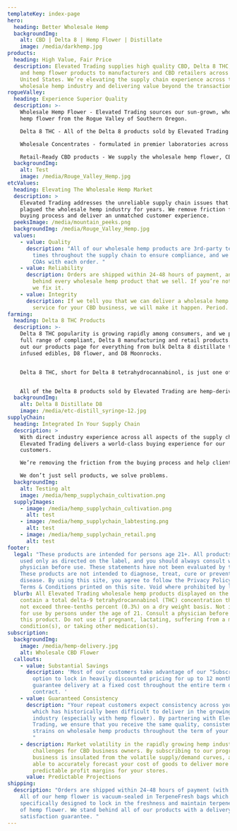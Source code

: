 ```yaml
---
templateKey: index-page
hero:
  heading: Better Wholesale Hemp
  backgroundImg:
    alt: CBD | Delta 8 | Hemp Flower | Distillate
    image: /media/darkhemp.jpg
products:
  heading: High Value, Fair Price
  description: Elevated Trading supplies high quality CBD, Delta 8 THC, CBN, CBG
    and hemp flower products to manufacturers and CBD retailers across the
    United States. We’re elevating the supply chain experience across the
    wholesale hemp industry and delivering value beyond the transaction.
rogueValley:
  heading: Experience Superior Quality
  description: >-
    Wholesale Hemp Flower - Elevated Trading sources our sun-grown, wholesale
    hemp flower from the Rogue Valley of Southern Oregon.

    Delta 8 THC - All of the Delta 8 products sold by Elevated Trading are hemp-derived and contain less than 0.3% Delta 9 THC making the product federally legal under the 2018 Farm Bill.  

    Wholesale Concentrates - formulated in premier laboratories across the United States ensuring we deliver compliant, top quality products at the most competitive prices. 

    Retail-Ready CBD products - We supply the wholesale hemp flower, CBD, and Delta 8 consumer products that you need.
  backgroundImg:
    alt: Test
    image: /media/Rouge_Valley_Hemp.jpg
etcValues:
  heading: Elevating The Wholesale Hemp Market
  description: >
    Elevated Trading addresses the unreliable supply chain issues that have
    plagued the wholesale hemp industry for years. We remove friction from your
    buying process and deliver an unmatched customer experience. 
  peeksImage: /media/mountain_peeks.png
  backgroundImg: /media/Rouge_Valley_Hemp.jpg
  values:
    - value: Quality
      description: "All of our wholesale hemp products are 3rd-party tested multiple
        times throughout the supply chain to ensure compliance, and we provide
        COAs with each order. "
    - value: Reliability
      description: Orders are shipped within 24-48 hours of payment, and we stand
        behind every wholesale hemp product that we sell. If you’re not happy,
        we fix it.
    - value: Integrity
      description: If we tell you that we can deliver a wholesale hemp product or
        service for your CBD business, we will make it happen. Period.
farming:
  heading: Delta 8 THC Products
  description: >-
    Delta 8 THC popularity is growing rapidly among consumers, and we provide a
    full range of compliant, Delta 8 manufacturing and retail products. Check
    out our products page for everything from bulk Delta 8 distillate to Delta 8
    infused edibles, D8 flower, and D8 Moonrocks. 


    Delta 8 THC, short for Delta 8 tetrahydrocannabinol, is just one of the many cannabinoids present in the cannabis plant. Delta 8 is naturally occurring in the cannabis plant, but only in trace amounts. The majority of the Delta 8 on the market today is hemp-derived by isolating CBD from hemp flower and then converting the CBD isolate into Delta 8 distillate. The effects of Delta 8 do create a psychoactive effect, or "high", but it is much less potent than the Delta 9 THC which is typically associated with cannabis. 


    All of the Delta 8 products sold by Elevated Trading are hemp-derived and contain less than 0.3% Delta 9 THC making the product federally legal under the 2018 Farm Bill. 
  backgroundImg:
    alt: Delta 8 Distillate D8
    image: /media/etc-distill_syringe-12.jpg
supplyChain:
  heading: Integrated In Your Supply Chain
  description: >
    With direct industry experience across all aspects of the supply chain,
    Elevated Trading delivers a world-class buying experience for our
    customers.  

    We’re removing the friction from the buying process and help clients find a profitable product mix that supports the unique essence of your retail brand. 

    We don’t just sell products, we solve problems.
  backgroundImg:
    alt: Testing alt
    image: /media/hemp_supplychain_cultivation.png
  supplyImages:
    - image: /media/hemp_supplychain_cultivation.png
      alt: test
    - image: /media/hemp_supplychain_labtesting.png
      alt: test
    - image: /media/hemp_supplychain_retail.png
      alt: test
footer:
  legal: "These products are intended for persons age 21+. All products should be
    used only as directed on the label, and you should always consult with a
    physician before use. These statements have not been evaluated by the FDA.
    These products are not intended to diagnose, treat, cure or prevent any
    disease. By using this site, you agree to follow the Privacy Policy and all
    Terms & Conditions printed on this site. Void where prohibited by law. "
  blurb: All Elevated Trading wholesale hemp products displayed on the site
    contain a total delta-9 tetrahydrocannabinol (THC) concentration that does
    not exceed three-tenths percent (0.3%) on a dry weight basis. Not intended
    for use by persons under the age of 21. Consult a physician before using
    this product. Do not use if pregnant, lactating, suffering from a medical
    condition(s), or taking other medication(s).
subscription:
  backgroundImg:
    image: /media/hemp-delivery.jpg
    alt: Wholesale CBD Flower
  callouts:
    - value: Substantial Savings
      description: 'Most of our customers take advantage of our "Subscribe & Save"
        option to lock in heavily discounted pricing for up to 12 months and
        guarantee delivery at a fixed cost throughout the entire term of your
        contract. '
    - value: Guaranteed Consistency
      description: "Your repeat customers expect consistency across your product lines
        which has historically been difficult to deliver in the growing CBD
        industry (especially with hemp flower). By partnering with Elevated
        Trading, we ensure that you receive the same quality, consistency, and
        strains on wholesale hemp products throughout the term of your contract.
        "
    - description: Market volatility in the rapidly growing hemp industry causes real
        challenges for CBD business owners. By subscribing to our program, your
        business is insulated from the volatile supply/demand curves, and you're
        able to accurately forecast your cost of goods to deliver more
        predictable profit margins for your stores.
      value: Predictable Projections
shipping:
  description: "Orders are shipped within 24-48 hours of payment (with tracking).
    All of our hemp flower is vacuum-sealed in TerpeneFresh bags which are
    specifically designed to lock in the freshness and maintain terpene quality
    of hemp flower. We stand behind all of our products with a delivery and
    satisfaction guarantee. "
---
```

